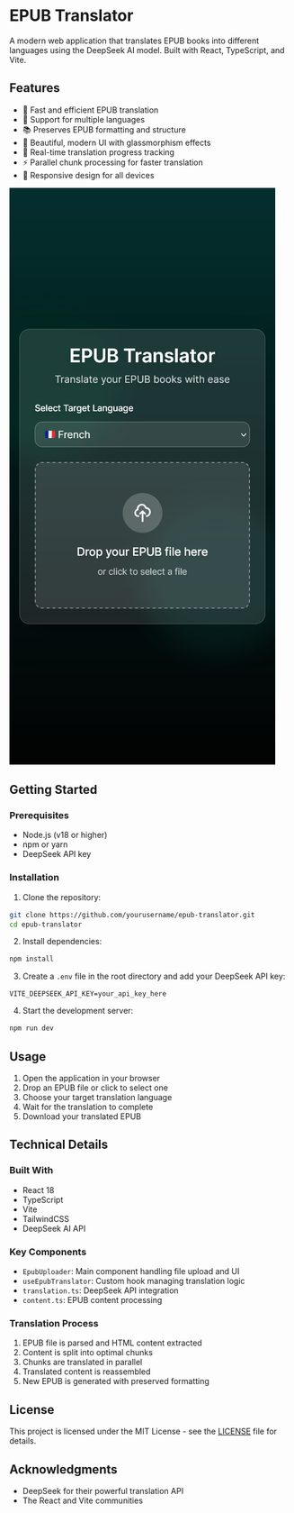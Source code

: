 # EPUB Translator

A modern web application that translates EPUB books into different languages using the DeepSeek AI model. Built with React, TypeScript, and Vite.

## Features

- 🚀 Fast and efficient EPUB translation
- 🎯 Support for multiple languages
- 📚 Preserves EPUB formatting and structure
- 💫 Beautiful, modern UI with glassmorphism effects
- 🔄 Real-time translation progress tracking
- ⚡ Parallel chunk processing for faster translation
- 📱 Responsive design for all devices

![EPUB Translator Screenshot](screenshot.png)

## Getting Started

### Prerequisites

- Node.js (v18 or higher)
- npm or yarn
- DeepSeek API key

### Installation

1. Clone the repository:
```bash
git clone https://github.com/yourusername/epub-translator.git
cd epub-translator
```

2. Install dependencies:
```bash
npm install
```

3. Create a `.env` file in the root directory and add your DeepSeek API key:
```env
VITE_DEEPSEEK_API_KEY=your_api_key_here
```

4. Start the development server:
```bash
npm run dev
```

## Usage

1. Open the application in your browser
2. Drop an EPUB file or click to select one
3. Choose your target translation language
4. Wait for the translation to complete
5. Download your translated EPUB

## Technical Details

### Built With
- React 18
- TypeScript
- Vite
- TailwindCSS
- DeepSeek AI API

### Key Components
- `EpubUploader`: Main component handling file upload and UI
- `useEpubTranslator`: Custom hook managing translation logic
- `translation.ts`: DeepSeek API integration
- `content.ts`: EPUB content processing

### Translation Process
1. EPUB file is parsed and HTML content extracted
2. Content is split into optimal chunks
3. Chunks are translated in parallel
4. Translated content is reassembled
5. New EPUB is generated with preserved formatting

## License

This project is licensed under the MIT License - see the [LICENSE](LICENSE) file for details.

## Acknowledgments

- DeepSeek for their powerful translation API
- The React and Vite communities

